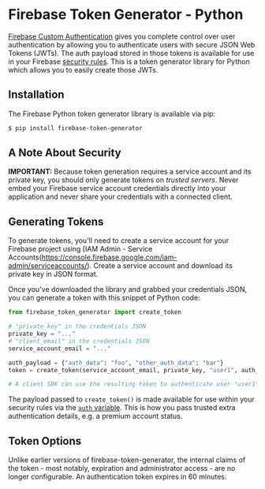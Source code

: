 # Firebase Token Generator - Python

[Firebase Custom Authentication](https://firebase.google.com/docs/auth/server#create_a_custom_token)
gives you complete control over user authentication by allowing you to authenticate users
with secure JSON Web Tokens (JWTs). The auth payload stored in those tokens is available
for use in your Firebase [security rules](https://www.firebase.com/docs/security/api/rule/).
This is a token generator library for Python which allows you to easily create those JWTs.


## Installation

The Firebase Python token generator library is available via pip:

```bash
$ pip install firebase-token-generator
```

## A Note About Security

**IMPORTANT:** Because token generation requires a service account and its private key, you should only generate
tokens on *trusted servers*. Never embed your Firebase service account credentials directly into your application and
never share your credentials with a connected client.


## Generating Tokens

To generate tokens, you'll need to create a service account for your Firebase project using [IAM Admin - Service Accounts(https://console.firebase.google.com/iam-admin/serviceaccounts/). Create a service account and download its private key in JSON format.

Once you've downloaded the library and grabbed your credentials JSON, you can generate a token with
this snippet of Python code:

```python
from firebase_token_generator import create_token

# "private_key" in the credentials JSON
private_key = "..."
# "client_email" in the credentials JSON
service_account_email = "..." 

auth_payload = {"auth_data": "foo", "other_auth_data": "bar"}
token = create_token(service_account_email, private_key, "user1", auth_payload)

# A client SDK can use the resulting token to authenticate user "user1".
```

The payload passed to `create_token()` is made available for use within your
security rules via the [`auth` variable](https://firebase.google.com/docs/database/security/user-security#section-variable). This is how you pass trusted extra authentication details, e.g. a premium account status.


## Token Options

Unlike earlier versions of firebase-token-generator, the internal claims of the token - most notably, expiration and administrator access - are no longer configurable. An authentication token expires in 60 minutes.
